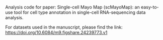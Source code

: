 Analysis code for paper: Single-cell Mayo Map (scMayoMap): an easy-to-use tool for cell type annotation in single-cell RNA-sequencing data analysis.

For datasets used in the manuscript, please find the link: https://doi.org/10.6084/m9.figshare.24239773.v1
